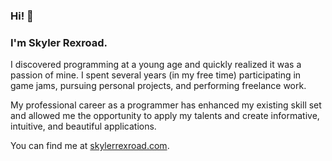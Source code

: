 ### Hi! 👋
### I'm Skyler Rexroad.

I discovered programming at a young age and quickly realized it was a passion of mine. I spent several years (in my free time) participating in game jams, pursuing personal projects, and performing freelance work.

My professional career as a programmer has enhanced my existing skill set and allowed me the opportunity to apply my talents and create informative, intuitive, and beautiful applications.

You can find me at [skylerrexroad.com](https://skylerrexroad.com).
